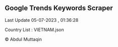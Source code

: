 

## Google Trends Keywords Scraper 
 
Last Update 05-07-2023 , 01:36:28

Country List :
VIETNAM.json



© Abdul Muttaqin 
